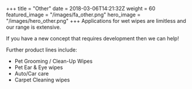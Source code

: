 +++
title = "Other"
date = 2018-03-06T14:21:32Z
weight = 60
featured_image = "/images/fa_other.png"
hero_image = "/images/hero_other.png"
+++
Applications for wet wipes are limitless and our range is extensive.

<!--more-->
If you have a new concept that requires development then we can help!

Further product lines include:

* Pet Grooming / Clean-Up Wipes
* Pet Ear & Eye wipes
* Auto/Car care
* Carpet Cleaning wipes
